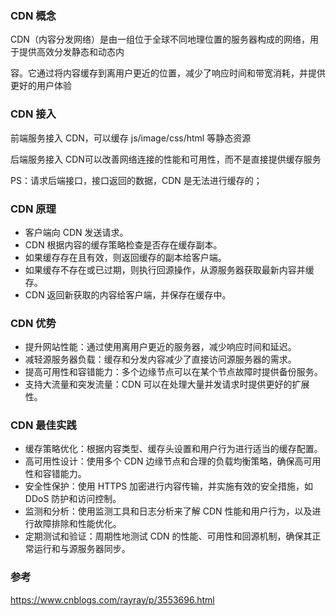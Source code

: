 ### CDN 概念

CDN（内容分发网络）是由一组位于全球不同地理位置的服务器构成的网络，用于提供高效分发静态和动态内

容。它通过将内容缓存到离用户更近的位置，减少了响应时间和带宽消耗，并提供更好的用户体验

### CDN 接入

前端服务接入 CDN，可以缓存 js/image/css/html 等静态资源

后端服务接入 CDN可以改善网络连接的性能和可用性，而不是直接提供缓存服务

PS：请求后端接口，接口返回的数据，CDN 是无法进行缓存的；

### CDN 原理

- 客户端向 CDN 发送请求。
- CDN 根据内容的缓存策略检查是否存在缓存副本。
- 如果缓存存在且有效，则返回缓存的副本给客户端。
- 如果缓存不存在或已过期，则执行回源操作，从源服务器获取最新内容并缓存。
- CDN 返回新获取的内容给客户端，并保存在缓存中。

### CDN 优势

- 提升网站性能：通过使用离用户更近的服务器，减少响应时间和延迟。
- 减轻源服务器负载：缓存和分发内容减少了直接访问源服务器的需求。
- 提高可用性和容错能力：多个边缘节点可以在某个节点故障时提供备份服务。
- 支持大流量和突发流量：CDN 可以在处理大量并发请求时提供更好的扩展性。

### CDN 最佳实践

- 缓存策略优化：根据内容类型、缓存头设置和用户行为进行适当的缓存配置。
- 高可用性设计：使用多个 CDN 边缘节点和合理的负载均衡策略，确保高可用性和容错能力。
- 安全性保护：使用 HTTPS 加密进行内容传输，并实施有效的安全措施，如 DDoS 防护和访问控制。
- 监测和分析：使用监测工具和日志分析来了解 CDN 性能和用户行为，以及进行故障排除和性能优化。
- 定期测试和验证：周期性地测试 CDN 的性能、可用性和回源机制，确保其正常运行和与源服务器同步。

### 参考

https://www.cnblogs.com/rayray/p/3553696.html

